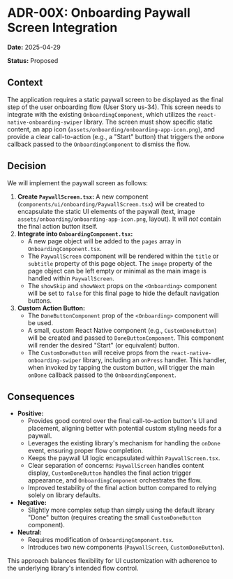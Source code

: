 # ADR-00X: Onboarding Paywall Screen Integration

**Date:** 2025-04-29

**Status:** Proposed

## Context

The application requires a static paywall screen to be displayed as the final step of the user onboarding flow (User Story us-34). This screen needs to integrate with the existing `OnboardingComponent`, which utilizes the `react-native-onboarding-swiper` library. The screen must show specific static content, an app icon (`assets/onboarding/onboarding-app-icon.png`), and provide a clear call-to-action (e.g., a "Start" button) that triggers the `onDone` callback passed to the `OnboardingComponent` to dismiss the flow.

## Decision

We will implement the paywall screen as follows:

1.  **Create `PaywallScreen.tsx`:** A new component (`components/ui/onboarding/PaywallScreen.tsx`) will be created to encapsulate the static UI elements of the paywall (text, image `assets/onboarding/onboarding-app-icon.png`, layout). It will *not* contain the final action button itself.
2.  **Integrate into `OnboardingComponent.tsx`:**
    *   A new page object will be added to the `pages` array in `OnboardingComponent.tsx`.
    *   The `PaywallScreen` component will be rendered within the `title` or `subtitle` property of this page object. The `image` property of the page object can be left empty or minimal as the main image is handled within `PaywallScreen`.
    *   The `showSkip` and `showNext` props on the `<Onboarding>` component will be set to `false` for this final page to hide the default navigation buttons.
3.  **Custom Action Button:**
    *   The `DoneButtonComponent` prop of the `<Onboarding>` component will be used.
    *   A small, custom React Native component (e.g., `CustomDoneButton`) will be created and passed to `DoneButtonComponent`. This component will render the desired "Start" (or equivalent) button.
    *   The `CustomDoneButton` will receive props from the `react-native-onboarding-swiper` library, including an `onPress` handler. This handler, when invoked by tapping the custom button, will trigger the main `onDone` callback passed to the `OnboardingComponent`.

## Consequences

*   **Positive:**
    *   Provides good control over the final call-to-action button's UI and placement, aligning better with potential custom styling needs for a paywall.
    *   Leverages the existing library's mechanism for handling the `onDone` event, ensuring proper flow completion.
    *   Keeps the paywall UI logic encapsulated within `PaywallScreen.tsx`.
    *   Clear separation of concerns: `PaywallScreen` handles content display, `CustomDoneButton` handles the final action trigger appearance, and `OnboardingComponent` orchestrates the flow.
    *   Improved testability of the final action button compared to relying solely on library defaults.
*   **Negative:**
    *   Slightly more complex setup than simply using the default library "Done" button (requires creating the small `CustomDoneButton` component).
*   **Neutral:**
    *   Requires modification of `OnboardingComponent.tsx`.
    *   Introduces two new components (`PaywallScreen`, `CustomDoneButton`).

This approach balances flexibility for UI customization with adherence to the underlying library's intended flow control.